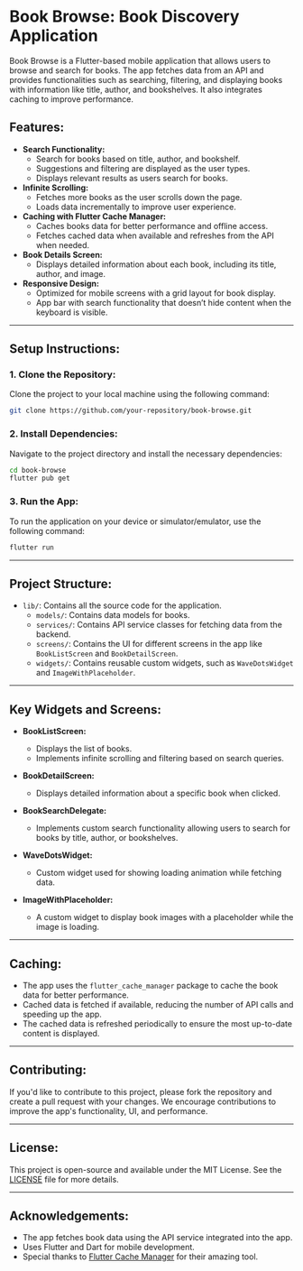 # **Book Browse: Book Discovery Application**

Book Browse is a Flutter-based mobile application that allows users to browse and search for books. The app fetches data from an API and provides functionalities such as searching, filtering, and displaying books with information like title, author, and bookshelves. It also integrates caching to improve performance.

## **Features:**
- **Search Functionality:** 
  - Search for books based on title, author, and bookshelf.
  - Suggestions and filtering are displayed as the user types.
  - Displays relevant results as users search for books.
- **Infinite Scrolling:**
  - Fetches more books as the user scrolls down the page.
  - Loads data incrementally to improve user experience.
- **Caching with Flutter Cache Manager:** 
  - Caches books data for better performance and offline access.
  - Fetches cached data when available and refreshes from the API when needed.
- **Book Details Screen:**
  - Displays detailed information about each book, including its title, author, and image.
- **Responsive Design:** 
  - Optimized for mobile screens with a grid layout for book display.
  - App bar with search functionality that doesn’t hide content when the keyboard is visible.

---

## **Setup Instructions:**

### **1. Clone the Repository:**
Clone the project to your local machine using the following command:

```bash
git clone https://github.com/your-repository/book-browse.git
```

### **2. Install Dependencies:**
Navigate to the project directory and install the necessary dependencies:

```bash
cd book-browse
flutter pub get
```

### **3. Run the App:**
To run the application on your device or simulator/emulator, use the following command:

```bash
flutter run
```

---

## **Project Structure:**

- `lib/`: Contains all the source code for the application.
  - `models/`: Contains data models for books.
  - `services/`: Contains API service classes for fetching data from the backend.
  - `screens/`: Contains the UI for different screens in the app like `BookListScreen` and `BookDetailScreen`.
  - `widgets/`: Contains reusable custom widgets, such as `WaveDotsWidget` and `ImageWithPlaceholder`.

---

## **Key Widgets and Screens:**

- **BookListScreen:**
  - Displays the list of books.
  - Implements infinite scrolling and filtering based on search queries.
  
- **BookDetailScreen:**
  - Displays detailed information about a specific book when clicked.

- **BookSearchDelegate:**
  - Implements custom search functionality allowing users to search for books by title, author, or bookshelves.

- **WaveDotsWidget:**
  - Custom widget used for showing loading animation while fetching data.

- **ImageWithPlaceholder:**
  - A custom widget to display book images with a placeholder while the image is loading.

---

## **Caching:**
- The app uses the `flutter_cache_manager` package to cache the book data for better performance.
- Cached data is fetched if available, reducing the number of API calls and speeding up the app.
- The cached data is refreshed periodically to ensure the most up-to-date content is displayed.

---

## **Contributing:**
If you'd like to contribute to this project, please fork the repository and create a pull request with your changes. We encourage contributions to improve the app's functionality, UI, and performance.

---

## **License:**
This project is open-source and available under the MIT License. See the [LICENSE](https://pointerpointer.com/) file for more details.

---

## **Acknowledgements:**
- The app fetches book data using the API service integrated into the app.
- Uses Flutter and Dart for mobile development.
- Special thanks to [Flutter Cache Manager](https://pub.dev/packages/flutter_cache_manager) for their amazing tool.

